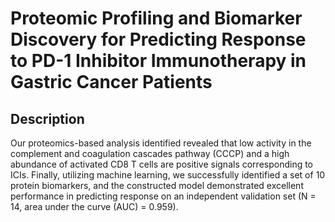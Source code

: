 # Proteomic Profiling and Biomarker Discovery for Predicting Response to PD-1 Inhibitor Immunotherapy in Gastric Cancer Patients

## Description

Our proteomics-based analysis identified revealed that low activity in the complement and coagulation cascades pathway (CCCP) and a high abundance of activated CD8 T cells are positive signals corresponding to ICIs. Finally, utilizing machine learning, we successfully identified a set of 10 protein biomarkers, and the constructed model demonstrated excellent performance in predicting response on an independent validation set (N = 14, area under the curve (AUC) = 0.959).
